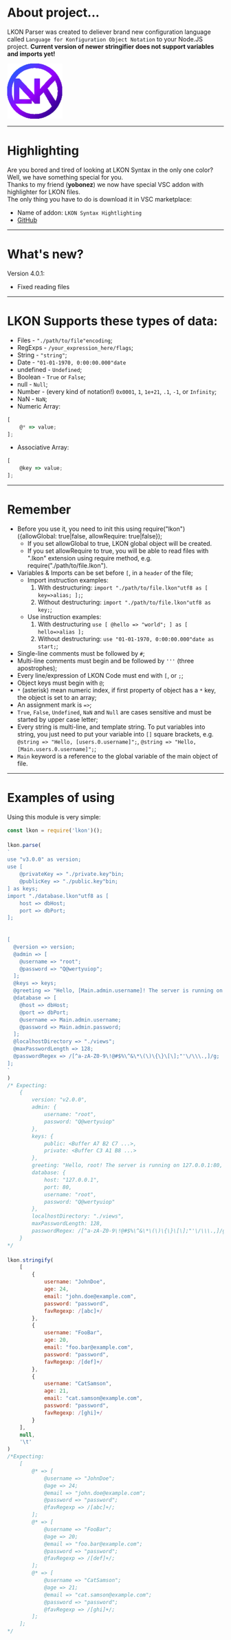 # About project...
LKON Parser was created to deliever brand new configuration language called `Language for Konfiguration Object Notation` to your Node.JS project.
**Current version of newer stringifier does not support variables and imports yet!**

![LKON](./icon.png)

---

# Highlighting
Are you bored and tired of looking at LKON Syntax in the only one color? <br/>
Well, we have something special for you. <br/>
Thanks to my friend (**yobonez**) we now have special VSC addon with highlighter for LKON files. <br/>
The only thing you have to do is download it in VSC marketplace:
- Name of addon: `LKON Syntax Hightlighting`
- [GitHub](https://github.com/yobonez/vscode-lkon-highlighting)

---
# What's new?
Version 4.0.1:
- Fixed reading files

---

# LKON Supports these types of data:
- Files - `"./path/to/file"encoding`;
- RegExps - `/your_expression_here/flags`;
- String - `"string"`;
- Date - `"01-01-1970, 0:00:00.000"date`
- undefined - `Undefined`;
- Boolean - `True` or `False`;
- null - `Null`;
- Number - (every kind of notation!) `0x0001`, `1`, `1e+21`, `.1`, `-1`, or `Infinity`;
- NaN - `NaN`;
- Numeric Array:

```js
[
	@* => value;
];
```

- Associative Array:

```js
[
	@key => value;
];
```

---

# Remember
- Before you use it, you need to init this using require("lkon")({allowGlobal: true|false, allowRequire: true|false});
	+ If you set allowGlobal to true, LKON global object will be created.
	+ If you set allowRequire to true, you will be able to read files with ".lkon" extension using require method, e.g. require("./path/to/file.lkon").
- Variables & Imports can be set before `[`, in a `header` of the file;
	+ Import instruction examples:
		1. With destructuring: `import "./path/to/file.lkon"utf8 as [ key=>alias; ];`;
		2. Without destructuring: `import "./path/to/file.lkon"utf8 as key;`;
	+ Use instruction examples:
		 1. With destructuring `use [ @hello => "world"; ] as [ hello=>alias ];`
		 2. Without destructuring: `use "01-01-1970, 0:00:00.000"date as start;`;
- Single-line comments must be followed by `#`;
- Multi-line comments must begin and be followed by `'''` (three apostrophes);
- Every line/expression of LKON Code must end with `[`, or `;`;
- Object keys must begin with `@`;
- `*` (asterisk) mean numeric index, if first property of object has a `*` key, the object is set to an array;
- An assignment mark is `=>`;
- `True`, `False`, `Undefined`, `NaN` and `Null` are cases sensitive and must be started by upper case letter;
- Every string is multi-line, and template string. To put variables into string, you just need to put your variable into `[]` square brackets, e.g. `@string => "Hello, [users.0.username]";`, `@string => "Hello, [Main.users.0.username]";`;
- `Main` keyword is a reference to the global variable of the main object of file.

---

# Examples of using
Using this module is very simple:
```js
const lkon = require('lkon')();

lkon.parse(
`
use "v3.0.0" as version;
use [
	@privateKey => "./private.key"bin;
	@publicKey => "./public.key"bin;
] as keys;
import "./database.lkon"utf8 as [
	host => dbHost;
	port => dbPort;
];


[
  @version => version;
  @admin => [
    @username => "root";
    @password => "Q@wertyuiop";
  ];
  @keys => keys;
  @greeting => "Hello, [Main.admin.username]! The server is running on [dbHost]:[dbPort], its version is [version]."
  @database => [
    @host => dbHost;
    @port => dbPort;
    @username => Main.admin.username;
    @password => Main.admin.password;
  ];
  @localhostDirectory => "./views";
  @maxPasswordLength => 128;
  @passwordRegex => /[^a-zA-Z0-9\!@#$%\^&\*\(\)\{\}\[\];"'\/\\\.,]/g;
];
`
)
/* Expecting:
	{
		version: "v2.0.0",
		admin: {
			username: "root",
			password: "Q@wertyuiop"
		},
		keys: {
			public: <Buffer A7 B2 C7 ...>,
			private: <Buffer C3 A1 B8 ...>
		},
		greeting: "Hello, root! The server is running on 127.0.0.1:80, its version is v2.0.0.",
		database: {
			host: "127.0.0.1",
			port: 80,
			username: "root",
			password: "Q@wertyuiop"
		},
		localhostDirectory: "./views",
		maxPasswordLength: 128,
		passwordRegex: /[^a-zA-Z0-9\!@#$%\^&\*\(\)\{\}\[\];"'\/\\\.,]/g
	}
*/

lkon.stringify(
	[
		{
			username: "JohnDoe",
			age: 24,
			email: "john.doe@example.com",
			password: "password",
			favRegexp: /[abc]+/
		},
		{
			username: "FooBar",
			age: 20,
			email: "foo.bar@example.com",
			password: "password",
			favRegexp: /[def]+/
		},
		{
			username: "CatSamson",
			age: 21,
			email: "cat.samson@example.com",
			password: "password",
			favRegexp: /[ghi]+/
		}
	],
	null,
	'\t'
)
/*Expecting:
	[
		@* => [
			@username => "JohnDoe";
			@age => 24;
			@email => "john.doe@example.com";
			@password => "password";
			@favRegexp => /[abc]+/;
		];
		@* => [
			@username => "FooBar";
			@age => 20;
			@email => "foo.bar@example.com";
			@password => "password";
			@favRegexp => /[def]+/;
		];
		@* => [
			@username => "CatSamson";
			@age => 21;
			@email => "cat.samson@example.com";
			@password => "password";
			@favRegexp => /[ghi]+/;
		];
	];
*/
```